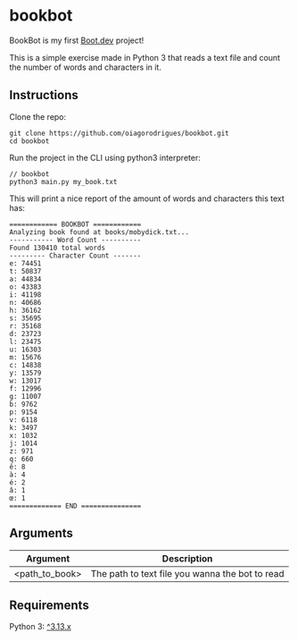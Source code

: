 # bookbot

BookBot is my first [Boot.dev](https://www.boot.dev) project!

This is a simple exercise made in Python 3 that reads a text file and count the number of words and characters in it.

## Instructions

Clone the repo:

```
git clone https://github.com/oiagorodrigues/bookbot.git
cd bookbot
```

Run the project in the CLI using python3 interpreter:

```
// bookbot
python3 main.py my_book.txt
```

This will print a nice report of the amount of words and characters this text has:

```
============ BOOKBOT ============
Analyzing book found at books/mobydick.txt...
----------- Word Count ----------
Found 130410 total words
--------- Character Count -------
e: 74451
t: 50837
a: 44834
o: 43383
i: 41198
n: 40686
h: 36162
s: 35695
r: 35168
d: 23723
l: 23475
u: 16303
m: 15676
c: 14838
y: 13579
w: 13017
f: 12996
g: 11007
b: 9762
p: 9154
v: 6118
k: 3497
x: 1032
j: 1014
z: 971
q: 660
ê: 8
à: 4
é: 2
â: 1
œ: 1
============= END ===============
```

## Arguments

| Argument       | Description                                     |
| -------------- | ----------------------------------------------- |
| <path_to_book> | The path to text file you wanna the bot to read |

## Requirements

Python 3: [^3.13.x](https://www.python.org/downloads/release/python-3133/)
